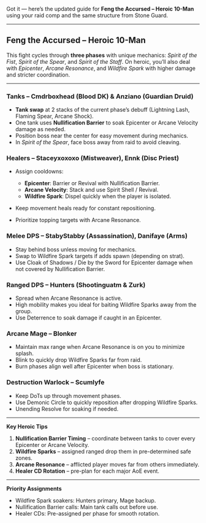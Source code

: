 Got it — here’s the updated guide for **Feng the Accursed – Heroic 10-Man** using your raid comp and the same structure from Stone Guard.

---

## Feng the Accursed – Heroic 10-Man

This fight cycles through **three phases** with unique mechanics: *Spirit of the Fist*, *Spirit of the Spear*, and *Spirit of the Staff*. On heroic, you’ll also deal with *Epicenter*, *Arcane Resonance*, and *Wildfire Spark* with higher damage and stricter coordination.

---

### Tanks – Cmdrboxhead (Blood DK) & Anziano (Guardian Druid)

* **Tank swap** at 2 stacks of the current phase’s debuff (Lightning Lash, Flaming Spear, Arcane Shock).
* One tank uses **Nullification Barrier** to soak Epicenter or Arcane Velocity damage as needed.
* Position boss near the center for easy movement during mechanics.
* In *Spirit of the Spear*, face boss away from raid to avoid cleaving.

### Healers – Staceyxoxoxo (Mistweaver), Ennk (Disc Priest)

* Assign cooldowns:

  * **Epicenter**: Barrier or Revival with Nullification Barrier.
  * **Arcane Velocity**: Stack and use Spirit Shell / Revival.
  * **Wildfire Spark**: Dispel quickly when the player is isolated.
* Keep movement heals ready for constant repositioning.
* Prioritize topping targets with Arcane Resonance.

### Melee DPS – StabyStabby (Assassination), Danifaye (Arms)

* Stay behind boss unless moving for mechanics.
* Swap to Wildfire Spark targets if adds spawn (depending on strat).
* Use Cloak of Shadows / Die by the Sword for Epicenter damage when not covered by Nullification Barrier.

### Ranged DPS – Hunters (Shootinguatm & Zurk)

* Spread when Arcane Resonance is active.
* High mobility makes you ideal for baiting Wildfire Sparks away from the group.
* Use Deterrence to soak damage if caught in an Epicenter.

### Arcane Mage – Blonker

* Maintain max range when Arcane Resonance is on you to minimize splash.
* Blink to quickly drop Wildfire Sparks far from raid.
* Burn phases align well after Epicenter when boss is stationary.

### Destruction Warlock – Scumlyfe

* Keep DoTs up through movement phases.
* Use Demonic Circle to quickly reposition after dropping Wildfire Sparks.
* Unending Resolve for soaking if needed.

---

**Key Heroic Tips**

1. **Nullification Barrier Timing** – coordinate between tanks to cover every Epicenter or Arcane Velocity.
2. **Wildfire Sparks** – assigned ranged drop them in pre-determined safe zones.
3. **Arcane Resonance** – afflicted player moves far from others immediately.
4. **Healer CD Rotation** – pre-plan for each major AoE event.

---

**Priority Assignments**

* Wildfire Spark soakers: Hunters primary, Mage backup.
* Nullification Barrier calls: Main tank calls out before use.
* Healer CDs: Pre-assigned per phase for smooth rotation.
